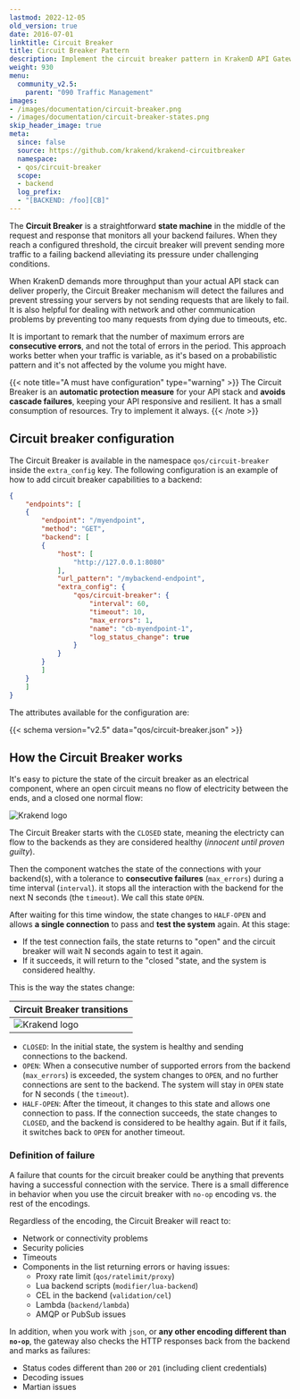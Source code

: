```yaml
---
lastmod: 2022-12-05
old_version: true
date: 2016-07-01
linktitle: Circuit Breaker
title: Circuit Breaker Pattern
description: Implement the circuit breaker pattern in KrakenD API Gateway to enhance the resilience and stability of your API ecosystem
weight: 930
menu:
  community_v2.5:
    parent: "090 Traffic Management"
images:
- /images/documentation/circuit-breaker.png
- /images/documentation/circuit-breaker-states.png
skip_header_image: true
meta:
  since: false
  source: https://github.com/krakend/krakend-circuitbreaker
  namespace:
  - qos/circuit-breaker
  scope:
  - backend
  log_prefix:
  - "[BACKEND: /foo][CB]"
---
```

The **Circuit Breaker** is a straightforward **state machine** in the middle of the request and response that monitors all your backend failures. When they reach a configured threshold, the circuit breaker will prevent sending more traffic to a failing backend alleviating its pressure under challenging conditions.

When KrakenD demands more throughput than your actual API stack can deliver properly, the Circuit Breaker mechanism will detect the failures and prevent stressing your servers by not sending requests that are likely to fail. It is also helpful for dealing with network and other communication problems by preventing too many requests from dying due to timeouts, etc.

It is important to remark that the number of maximum errors are **consecutive errors**, and not the total of errors in the period. This approach works better when your traffic is variable, as it's based on a probabilistic pattern and it's not affected by the volume you might have.

{{< note title="A must have configuration" type="warning" >}}
The Circuit Breaker is an **automatic protection measure** for your API stack and **avoids cascade failures**, keeping your API responsive and resilient. It has a small consumption of resources. Try to implement it always.
{{< /note >}}


## Circuit breaker configuration

The Circuit Breaker is available in the namespace `qos/circuit-breaker` inside the `extra_config` key. The following configuration is an example of how to add circuit breaker capabilities to a backend:
```json
{
    "endpoints": [
    {
        "endpoint": "/myendpoint",
        "method": "GET",
        "backend": [
        {
            "host": [
                "http://127.0.0.1:8080"
            ],
            "url_pattern": "/mybackend-endpoint",
            "extra_config": {
                "qos/circuit-breaker": {
                    "interval": 60,
                    "timeout": 10,
                    "max_errors": 1,
                    "name": "cb-myendpoint-1",
                    "log_status_change": true
                }
            }
        }
        ]
    }
    ]
}
```

The attributes available for the configuration are:

{{< schema version="v2.5" data="qos/circuit-breaker.json" >}}

## How the Circuit Breaker works
It's easy to picture the state of the circuit breaker as an electrical component, where an open circuit means no flow of electricity between the ends, and a closed one normal flow:

![Krakend logo](/images/documentation/circuit-breaker.png)

The Circuit Breaker starts with the `CLOSED` state, meaning the electricty can flow to the backends as they are considered healthy (*innocent until proven guilty*).

Then the component watches the state of the connections with your backend(s), with a tolerance to **consecutive failures** (`max_errors`) during a time interval (`interval`). it stops all the interaction with the backend for the next N seconds (the `timeout`). We call this state `OPEN`.

After waiting for this time window, the state changes to `HALF-OPEN` and allows **a single connection** to pass and **test the system** again. At this stage:
- If the test connection fails, the state returns to "open" and the circuit breaker will wait N seconds again to test it again.
- If it succeeds, it will return to the "closed "state,  and the system is considered healthy.

This is the way the states change:

| Circuit Breaker transitions |
|-----|
| ![Krakend logo](/images/documentation/circuit-breaker-states.png) |

- `CLOSED`: In the initial state, the system is healthy and sending connections to the backend.
- `OPEN`: When a consecutive number of supported errors from the backend (`max_errors`) is exceeded, the system changes to `OPEN`, and no further connections are sent to the backend. The system will stay in `OPEN` state for N seconds ( the `timeout`).
- `HALF-OPEN`: After the timeout, it changes to this state and allows one connection to pass. If the connection succeeds, the state changes to `CLOSED`, and the backend is considered to be healthy again. But if it fails, it switches back to `OPEN` for another timeout.

### Definition of failure

A failure that counts for the circuit breaker could be anything that prevents having a successful connection with the service. There is a small difference in behavior when you use the circuit breaker with `no-op` encoding vs. the rest of the encodings.

Regardless of the encoding, the Circuit Breaker will react to:

- Network or connectivity problems
- Security policies
- Timeouts
- Components in the list returning errors or having issues:
    - Proxy rate limit (`qos/ratelimit/proxy`)
    - Lua backend scripts (`modifier/lua-backend`)
    - CEL in the backend (`validation/cel`)
    - Lambda (`backend/lambda`)
    - AMQP or PubSub issues

In addition, when you work with `json`, or **any other encoding different than `no-op`**, the gateway also checks the HTTP responses back from the backend and marks as failures:

- Status codes different than `200` or `201` (including client credentials)
- Decoding issues
- Martian issues
